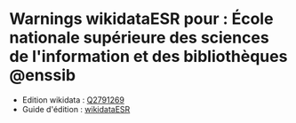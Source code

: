 Warnings wikidataESR pour : École nationale supérieure des sciences de l'information et des bibliothèques @enssib
================

- Edition wikidata : [Q2791269](https://www.wikidata.org/wiki/Q2791269)
- Guide d'édition : [wikidataESR](https://github.com/cpesr/wikidataESR/)

